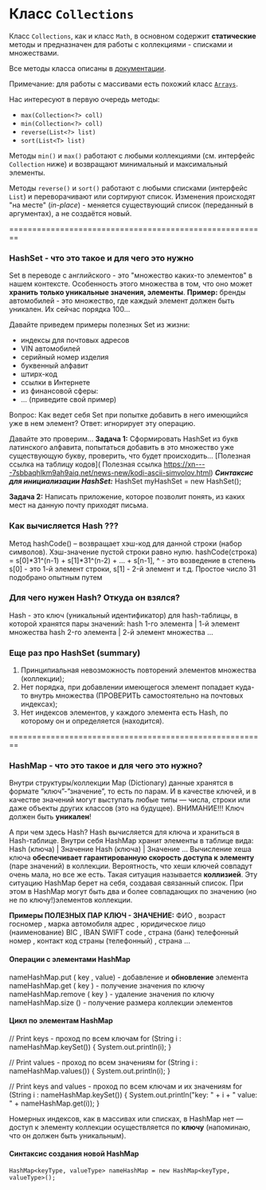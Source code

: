 # Класс `Collections`

Класс `Collections`, как и класс `Math`, в основном содержит **статические** методы и предназначен для работы
с коллекциями - списками и множествами.

Все методы класса описаны в [документации](https://docs.oracle.com/en/java/javase/20/docs/api/java.base/java/util/Collections.html#method-summary).

Примечание: для работы с массивами есть похожий класс [`Arrays`](https://docs.oracle.com/en/java/javase/20/docs/api/java.base/java/util/Arrays.html).

Нас интересуют в первую очередь методы:
- `max(Collection<?> coll)`
- `min(Collection<?> coll)`
- `reverse(List<?> list)`
- `sort(List<T> list)`

Методы `min()` и `max()` работают с любыми коллекциями (см. интерфейс `Collection` ниже) и возвращают
минимальный и максимальный элементы.

Методы `reverse()` и `sort()` работают с любыми списками (интерфейс `List`) и переворачивают или
сортируют список. Изменения происходят "на месте" (*in-place*) - меняется существующий список
(переданный в аргументах), а не создаётся новый.

========================================================

### HashSet - что это такое и для чего это нужно
Set в переводе с английского - это "множество каких-то элементов" в нашем контексте.
Особенность этого множества в том, что оно может **хранить только уникальные значения, элементы**.
**Пример:**
бренды автомобилей - это множество, где каждый элемент должен быть уникален.
Их сейчас порядка 100...

Давайте приведем примеры полезных Set из жизни:
- индексы для почтовых адресов
- VIN автомобилей
- серийный номер изделия
- буквенный алфавит
- штирх-код
- ссылки в Интернете
- из финансовой сферы:
- ... (приведите свой пример)

Вопрос: Как ведет себя Set при попытке добавить в него имеющийся уже в нем элемент?
Ответ: игнорирует эту операцию.

Давайте это проверим...
**Задача 1:** Сформировать HashSet из букв латинского алфавита, попытаться добавить в это множество
уже существующую букву, проверить, что будет происходить...
[Полезная ссылка на таблицу кодов]( Полезная ссылка https://xn----7sbbaqhlkm9ah9aiq.net/news-new/kodi-ascii-simvolov.html)
**_Синтаксис для инициализации HashSet:_**
HashSet<Type> myHashSet = new HashSet<Type>();

**Задача 2:** Написать приложение, которое позволит понять,
из каких мест на данную почту приходят письма.

### Как вычисляется Hash ???
Метод hashCode() – возвращает хэш-код для данной строки (набор символов).
Хэш-значение пустой строки равно нулю.
hashCode(строка) = s[0]*31^(n-1) + s[1]*31^(n-2) + ... + s[n-1], ^ - это возведение в степень
s[0] - это 1-й элемент строки, s[1] - 2-й элемент и т.д.
Простое число 31 подобрано опытным путем

### Для чего нужен Hash? Откуда он взялся?
Hash - это ключ (уникальный идентификатор) для hash-таблицы, в которой хранятся
пары значений:
hash 1-го элемента | 1-й элемент множества
hash 2-го элемента | 2-й элемент множества
...

### Еще раз про HashSet (summary)
1. Принципиальная невозможность повторений элементов множества (коллекции);
2. Нет порядка, при добавлении имеющегося элемент попадает куда-то внутрь множества
   (ПРОВЕРИТЬ самостоятельно на почтовых индексах);
3. Нет индексов элементов, у каждого элемента есть Hash, по которому он и определяется (находится).


========================================================

### HashMap - что это такое и для чего это нужно?

Внутри структуры/коллекции Map (Dictionary) данные хранятся в формате “ключ”-”значение”, то есть по парам.
И в качестве ключей, и в качестве значений могут выступать любые типы
— числа, строки или даже объекты других классов (это на будущее).
ВНИМАНИЕ!!! Ключ должен быть **уникален**!

А при чем здесь Hash?
Hash вычисляется для ключа и храниться в Hash-таблице.
Внутри себя HashMap хранит элементы в таблице вида:
Hash (ключа) | Значение
Hash (ключа) | Значение
...
Вычисление хеша ключа **обеспечивает гарантированную скорость доступа к элементу** (паре значений) в коллекции.
Вероятность, что хеши ключей совпадут очень мала, но все же есть.
Такая ситуация называется **коллизией**. Эту ситуацию HashMap берет на себя, создавая связанный список.
При этом в HashMap могут быть два и более совпадающих по значению (но не по ключу!)элементов коллекции.

**Примеры ПОЛЕЗНЫХ ПАР КЛЮЧ - ЗНАЧЕНИЕ:**
ФИО                       , возраст
госномер                  , марка автомобиля
адрес                     , юридическое лицо (наименование)
BIC                       , IBAN
SWIFT code                , страна (банк)
телефонный номер          , контакт
код страны (телефонный)   , страна
...

#### Операции с элементами HashMap
nameHashMap.put ( key , value) - добавление и **обновление** элемента
nameHashMap.get ( key ) - получение значения по ключу
nameHashMap.remove ( key ) - удаление значения по ключу
nameHashMap.size () - получение размера коллекции элементов

#### Цикл по элементам HashMap
// Print keys - проход по всем ключам
for (String i : nameHashMap.keySet()) {
System.out.println(i);
}

// Print values - проход по всем значениям
for (String i : nameHashMap.values()) {
System.out.println(i);
}

// Print keys and values - проход по всем ключам и их значениям
for (String i : nameHashMap.keySet()) {
System.out.println("key: " + i + " value: " + nameHashMap.get(i));
}

Номерных индексов, как в массивах или списках, в HashMap нет — доступ к элементу
коллекции осуществляется по **ключу** (напоминаю, что он должен быть уникальным).

#### Синтаксис создания новой HashMap
    HashMap<keyType, valueType> nameHashMap = new HashMap<keyType, valueType>();